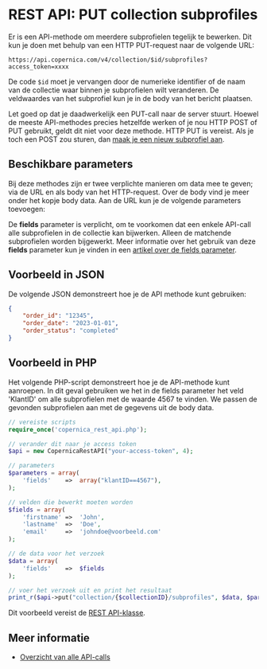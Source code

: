 # REST API: PUT collection subprofiles

Er is een API-methode om meerdere subprofielen tegelijk te bewerken. Dit kun je
doen met behulp van een HTTP PUT-request naar de volgende URL:

`https://api.copernica.com/v4/collection/$id/subprofiles?access_token=xxxx`

De code `$id` moet je vervangen door de numerieke identifier of de naam van de
collectie waar binnen je subprofielen wilt veranderen. De veldwaardes van het subprofiel
kun je in de body van het bericht plaatsen.

Let goed op dat je daadwerkelijk een PUT-call naar de server stuurt. Hoewel
de meeste API-methodes precies hetzelfde werken of je nou HTTP POST of PUT
gebruikt, geldt dit niet voor deze methode. HTTP PUT is vereist. Als je toch
een POST zou sturen, dan [maak je een nieuw subprofiel aan](rest-post-collection-subprofiles).

## Beschikbare parameters

Bij deze methodes zijn er twee verplichte manieren om data mee te geven;
via de URL en als body van het HTTP-request. Over de body vind je meer onder
het kopje body data. Aan de URL kun je de volgende parameters toevoegen:

De **fields** parameter is verplicht, om te voorkomen dat een enkele API-call
alle subprofielen in de collectie kan bijwerken. Alleen de matchende subprofielen
worden bijgewerkt. Meer informatie over het gebruik van deze **fields**
parameter kun je vinden in een
[artikel over de fields parameter](rest-fields-parameter).

## Voorbeeld in JSON

De volgende JSON demonstreert hoe je de API methode kunt gebruiken:

```json
{
    "order_id": "12345",
    "order_date": "2023-01-01",
    "order_status": "completed"
}
```

## Voorbeeld in PHP

Het volgende PHP-script demonstreert hoe je de API-methode kunt aanroepen.
In dit geval gebruiken we het in de fields parameter het veld 'KlantID' om alle subprofielen met de waarde 
4567 te vinden. We passen de gevonden subprofielen aan met de gegevens uit de body data.

```php
// vereiste scripts
require_once('copernica_rest_api.php');

// verander dit naar je access token
$api = new CopernicaRestAPI("your-access-token", 4);

// parameters
$parameters = array(
    'fields'    =>  array("klantID==4567"),
);

// velden die bewerkt moeten worden
$fields = array(
    'firstname' =>  'John',
    'lastname'  =>  'Doe',
    'email'     =>  'johndoe@voorbeeld.com'
);

// de data voor het verzoek
$data = array(
    'fields'    =>  $fields
);

// voer het verzoek uit en print het resultaat
print_r($api->put("collection/{$collectionID}/subprofiles", $data, $parameters));
```

Dit voorbeeld vereist de [REST API-klasse](rest-php).

## Meer informatie

* [Overzicht van alle API-calls](rest-api)
